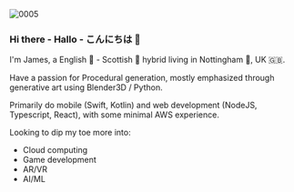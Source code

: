 ![0005](https://user-images.githubusercontent.com/15978373/214998341-dc33b636-49d9-4d7a-8e50-72f10be7914a.png)


### Hi there - Hallo - こんにちは 👋

I'm James, a English 🏴󠁧󠁢󠁥󠁮󠁧󠁿 - Scottish 🏴󠁧󠁢󠁳󠁣󠁴󠁿 hybrid living in Nottingham 🏹, UK 🇬🇧. 

Have a passion for Procedural generation, mostly emphasized through generative art using Blender3D / Python.

Primarily do mobile (Swift, Kotlin) and web development (NodeJS, Typescript, React), with some minimal AWS experience.

Looking to dip my toe more into:
- Cloud computing
- Game development
- AR/VR 
- AI/ML

<!--
**JamesPKey/JamesPKey** is a ✨ _special_ ✨ repository because its `README.md` (this file) appears on your GitHub profile.

Here are some ideas to get you started:

- 🔭 I’m currently working on ...
- 🌱 I’m currently learning ...
- 👯 I’m looking to collaborate on ...
- 🤔 I’m looking for help with ...
- 💬 Ask me about ...
- 📫 How to reach me: ...
- 😄 Pronouns: ...
- ⚡ Fun fact: ...
-->
